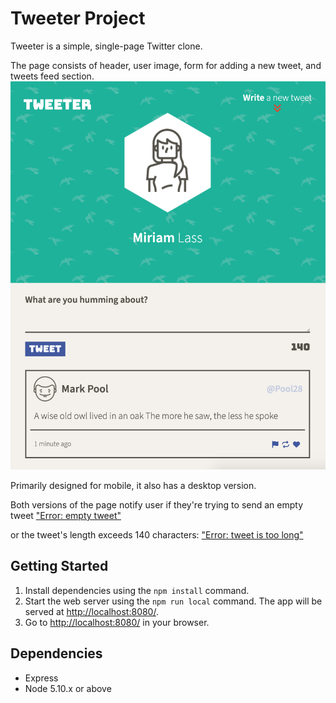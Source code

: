 # Tweeter Project

Tweeter is a simple, single-page Twitter clone.

The page consists of header, user image, form for adding a new tweet, and tweets feed section.
!["Mobile page"](https://github.com/MariaTiagunova/tweeter/blob/master/docs/tweeter-mobile-main.png?raw=true)

Primarily designed for mobile, it also has a desktop version.

Both versions of the page notify user if they're trying to send an empty tweet 
["Error: empty tweet"](https://github.com/MariaTiagunova/tweeter/blob/master/docs/tweeter-desktop-err-empty.png?raw=true)

or the tweet's length exceeds 140 characters:
["Error: tweet is too long"](https://github.com/MariaTiagunova/tweeter/blob/master/docs/tweeter-desktop-err-exceed.png?raw=true)

## Getting Started

1. Install dependencies using the `npm install` command.
2. Start the web server using the `npm run local` command. The app will be served at <http://localhost:8080/>.
4. Go to <http://localhost:8080/> in your browser.

## Dependencies

- Express
- Node 5.10.x or above
